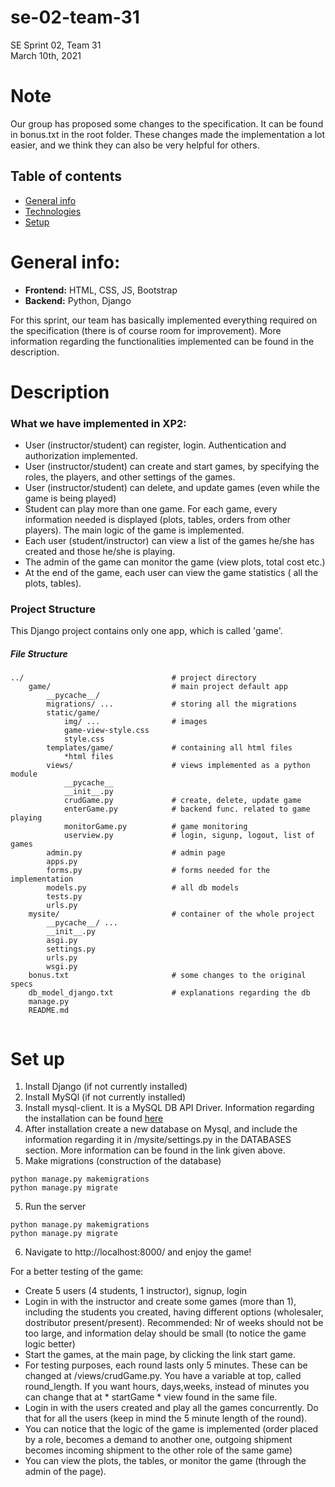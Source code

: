 # se-02-team-31
SE Sprint 02, Team 31  
March 10th, 2021


# Note
Our group has proposed some changes to the specification. It can be found in bonus.txt in the root folder. These changes made the implementation a lot easier, and we think they can also be very helpful for others.

## Table of contents
* [General info](#general-info)
* [Technologies](#description)
* [Setup](#setup)


# General info:
* **Frontend:** HTML, CSS, JS, Bootstrap  
* **Backend:** Python, Django

For this sprint, our team has basically implemented everything required on the specification (there is of course room for improvement). More information regarding the functionalities implemented can be found in the description.



# Description
### What we have implemented in XP2:
* User (instructor/student) can register, login. Authentication and authorization implemented.
* User (instructor/student) can create and start games, by specifying the roles, the players, and other settings of the games.
* User (instructor/student) can delete, and update games (even while the game is being played)
* Student can play more than one game. For each game, every information needed is displayed (plots, tables, orders from other players). The main logic of the game is implemented.
* Each user (student/instructor) can view a list of the games he/she has created and those he/she is playing.
* The admin of the game can monitor the game (view plots, total cost etc.)
* At the end of the game, each user can view the game statistics ( all the plots, tables).

### Project Structure
This Django project contains only one app, which is called 'game'.

##### File Structure
```
../                                 # project directory
    game/                           # main project default app
        __pycache__/
        migrations/ ...             # storing all the migrations
        static/game/
            img/ ...                # images
            game-view-style.css     
            style.css
        templates/game/             # containing all html files
            *html files
        views/                      # views implemented as a python module
            __pycache__
            __init__.py
            crudGame.py             # create, delete, update game
            enterGame.py            # backend func. related to game playing
            monitorGame.py          # game monitoring
            userview.py             # login, sigunp, logout, list of games
        admin.py                    # admin page
        apps.py
        forms.py                    # forms needed for the implementation
        models.py                   # all db models
        tests.py        
        urls.py
    mysite/                         # container of the whole project
        __pycache__/ ...             
        __init__.py               
        asgi.py
        settings.py
        urls.py
        wsgi.py
    bonus.txt                       # some changes to the original specs
    db_model_django.txt             # explanations regarding the db
    manage.py
    README.md
    
```



# Set up
1. Install Django (if not currently installed)
2. Install MySQl (if not currently installed)
2. Install mysql-client. It is a MySQL DB API Driver. Information regarding the installation can be found [here](https://medium.com/@omaraamir19966/connect-django-with-mysql-database-f946d0f6f9e3)
3. After installation create a new database on Mysql, and include the information regarding it in /mysite/settings.py in the DATABASES section. More information can be found in the link given above.
4. Make migrations (construction of the database)
```
python manage.py makemigrations
python manage.py migrate

```
5. Run the server
```
python manage.py makemigrations
python manage.py migrate

```
6. Navigate to http://localhost:8000/ and enjoy the game!

For a better testing of the game:
- Create 5 users (4 students, 1 instructor), signup, login
- Login in with the instructor and create some games (more than 1), including the students you created, having different options (wholesaler, dostributor present/present). Recommended: Nr of weeks should not be too large, and information delay should be small (to notice the game logic better)
- Start the games, at the main page, by clicking the link start game.
- For testing purposes, each round lasts only 5 minutes. These can be changed at /views/crudGame.py. You have a variable at top, called round_length. If you want hours, days,weeks, instead of minutes you can change that at * startGame * view found in the same file.
- Login in with the users created and play all the games concurrently. Do that for all the users (keep in mind the 5 minute length of the round).
- You can notice that the logic of the game is implemented (order placed by a role, becomes a demand to another one, outgoing shipment becomes incoming shipment to the other role of the same game)
- You can view the plots, the tables, or monitor the game (through the admin of the page).

